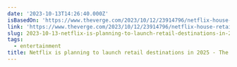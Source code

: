 ```yaml
---
date: '2023-10-13T14:26:40.000Z'
isBasedOn: 'https://www.theverge.com/2023/10/12/23914796/netflix-house-retail-stores-2025'
link: 'https://www.theverge.com/2023/10/12/23914796/netflix-house-retail-stores-2025'
slug: 2023-10-13-netflix-is-planning-to-launch-retail-destinations-in-2025-the-verge
tags:
  - entertainment
title: Netflix is planning to launch retail destinations in 2025 - The Verge
---
```


